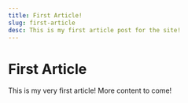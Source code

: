 ```yaml
---
title: First Article!
slug: first-article
desc: This is my first article post for the site!
---
```

# First Article

This is my very first article! More content to come!
